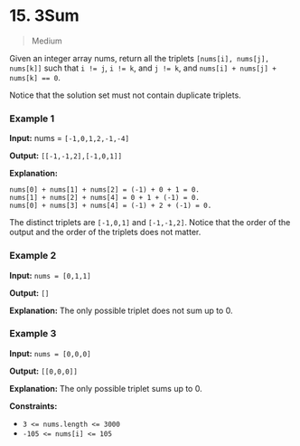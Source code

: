 # 15. 3Sum

> Medium

Given an integer array nums, return all the triplets `[nums[i], nums[j], nums[k]]` such that `i != j`, `i != k`, and `j != k`, and `nums[i] + nums[j] + nums[k] == 0`.

Notice that the solution set must not contain duplicate triplets.

### Example 1

**Input:** nums = `[-1,0,1,2,-1,-4]`

**Output:** `[[-1,-1,2],[-1,0,1]]`

**Explanation:** 
```
nums[0] + nums[1] + nums[2] = (-1) + 0 + 1 = 0.
nums[1] + nums[2] + nums[4] = 0 + 1 + (-1) = 0.
nums[0] + nums[3] + nums[4] = (-1) + 2 + (-1) = 0.
```
The distinct triplets are `[-1,0,1]` and `[-1,-1,2]`.
Notice that the order of the output and the order of the triplets does not matter.

### Example 2

**Input:** `nums = [0,1,1]`

**Output:** `[]`

**Explanation:** The only possible triplet does not sum up to 0.

### Example 3

**Input:** `nums = [0,0,0]`

**Output:** `[[0,0,0]]`

**Explanation:** The only possible triplet sums up to 0.

**Constraints:**

-   `3 <= nums.length <= 3000`
-   `-105 <= nums[i] <= 105`
